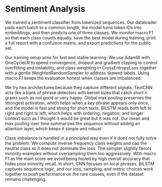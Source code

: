 # Sentiment Analysis
We trained a sentiment classifier from tokenized sequences. Our dataloader pads each batch to a common length, the model turns token IDs into embeddings, and then predicts one of three classes. We monitor macro F1 so that each class counts equally, save the best model during training, print a full report with a confusion matrix, and export predictions for the public set.

Our training setup aims for fast and stable learning. We use AdamW with OneCycleLR to speed convergence, dropout and gradient clipping to control overfitting and instability, and class weighting in CrossEntropyLoss together with a gentle WeightedRandomSampler to address skewed labels. Using macro F1 keeps the evaluation honest when classes are imbalanced.

We try two architectures because they capture different signals. TextCNN acts like a bank of phrase detectors with kernel sizes that catch short n grams such as not good or very happy. Global max pooling preserves the strongest activation, which helps when a key phrase appears only once, and the model is fast and strong for short texts. BiLSTM reads both left to right and right to left, which helps with ordering, negation, and longer context such as I thought it would be great but it was not. Our mean and max pooling over time summarizes the sequence without adding an attention layer, which keeps it simple and robust.

Class imbalance is handled in a principled way even if it does not fully solve the problem. We compute inverse frequency class weights and cap the neutral class so it does not dominate the loss. The sampler slightly favors minority examples without oversampling them too aggressively. With macro F1 as the main score we avoid being fooled by high overall accuracy that hides poor minority recall. In short, CNN focuses on local phrases, BiLSTM captures sequence logic, and our loss, sampling, and metric choices work together to push performance on the rare classes, even if the dataset remains challenging.
